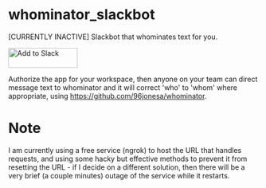 # whominator_slackbot
[CURRENTLY INACTIVE]
Slackbot that whominates text for you.

<a href="https://slack.com/oauth/v2/authorize?client_id=1296214187201.1268860429527&scope=chat:write,im:history,im:write&user_scope="><img alt="Add to Slack" height="40" width="139" src="https://platform.slack-edge.com/img/add_to_slack.png" srcSet="https://platform.slack-edge.com/img/add_to_slack.png 1x, https://platform.slack-edge.com/img/add_to_slack@2x.png 2x" /></a>


Authorize the app for your workspace, then anyone on your team can direct message text to whominator and it will correct 'who' to 'whom' where appropriate, using https://github.com/96jonesa/whominator.

# Note

I am currently using a free service (ngrok) to host the URL that handles requests, and using some hacky but effective methods to prevent it from resetting the URL - if I decide on a different solution, then there will be a very brief (a couple minutes) outage of the service while it restarts.
